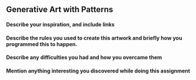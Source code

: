 ## Generative Art with Patterns

#### Describe your inspiration, and include links

#### Describe the rules you used to create this artwork and briefly how you programmed this to happen.

#### Describe any difficulties you had and how you overcame them

#### Mention anything interesting you discovered while doing this assignment


